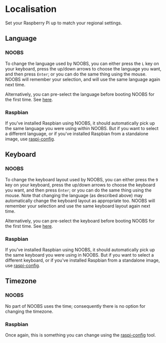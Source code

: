 # Localisation

Set your Raspberry Pi up to match your regional settings.


## Language

### NOOBS

To change the language used by NOOBS, you can either press the `L` key on your keyboard, press the up/down arrows to choose the language you want, and then press `Enter`; or you can do the same thing using the mouse. NOOBS will remember your selection, and will use the same language again next time.

Alternatively, you can pre-select the language before booting NOOBS for the first time. See [here](https://github.com/raspberrypi/noobs/blob/master/README.md#how-to-change-the-default-language-keyboard-layout-display-mode-or-boot-partition).

### Raspbian

If you've installed Raspbian using NOOBS, it should automatically pick up the same language you were using within NOOBS. But if you want to select a different language, or if you've installed Raspbian from a standalone image, use [raspi-config](raspi-config.md#change-locale).


## Keyboard

### NOOBS

To change the keyboard layout used by NOOBS, you can either press the `9` key on your keyboard, press the up/down arrows to choose the keyboard you want, and then press `Enter`; or you can do the same thing using the mouse. Note that changing the language (as described above) may automatically change the keyboard layout as appropriate too. NOOBS will remember your selection and use the same keyboard layout again next time.

Alternatively, you can pre-select the keyboard before booting NOOBS for the first time. See [here](https://github.com/raspberrypi/noobs/blob/master/README.md#how-to-change-the-default-language-keyboard-layout-display-mode-or-boot-partition).

### Raspbian

If you've installed Raspbian using NOOBS, it should automatically pick up the same keyboard you were using in NOOBS. But if you want to select a different keyboard, or if you've installed Raspbian from a standalone image, use [raspi-config](raspi-config.md#change-keyboard-layout).


## Timezone

### NOOBS

No part of NOOBS uses the time; consequently there is no option for changing the timezone.

### Raspbian

Once again, this is something you can change using the [raspi-config](raspi-config.md#change-timezone) tool.
